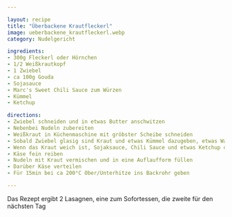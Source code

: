 ```yaml
---

layout: recipe
title: "Überbackene Krautfleckerl"
image: ueberbackene_krautfleckerl.webp
category: Nudelgericht

ingredients:
- 300g Fleckerl oder Hörnchen
- 1/2 Weißkrautkopf
- 1 Zwiebel
- ca 100g Gouda
- Sojasauce
- Marc's Sweet Chili Sauce zum Würzen
- Kümmel
- Ketchup

directions:
- Zwiebel schneiden und in etwas Butter anschwitzen
- Nebenbei Nudeln zubereiten
- Weißkraut in Küchenmaschine mit gröbster Scheibe schneiden
- Sobald Zwiebel glasig sind Kraut und etwas Kümmel dazugeben, etwas Wasser dazugeben und zugedeckt kochen
- Wenn das Kraut weich ist, Sojaksauce, Chili Sauce und etwas Ketchup dazugeben
- Käse fein reiben
- Nudeln mit Kraut vermischen und in eine Auflaufform füllen
- Darüber Käse verteilen
- Für 15min bei ca 200°C Ober/Unterhitze ins Backrohr geben

---
```


Das Rezept ergibt 2 Lasagnen, eine zum Sofortessen, die zweite für den nächsten Tag
